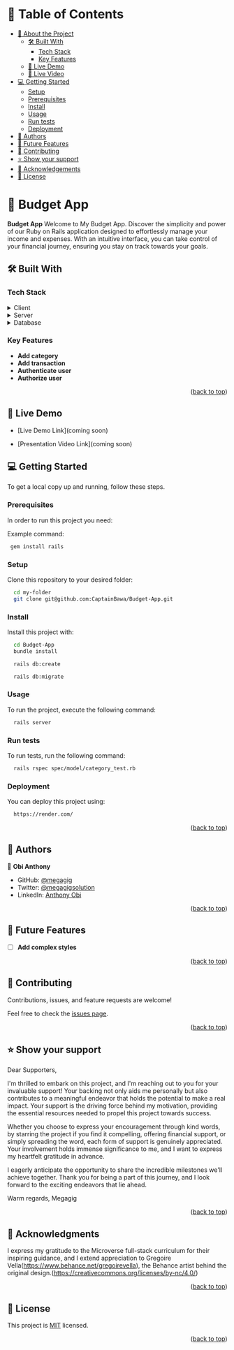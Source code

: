 <a name="readme-top"></a>

# 📗 Table of Contents

- [📖 About the Project](#about-project)
  - [🛠 Built With](#built-with)
    - [Tech Stack](#tech-stack)
    - [Key Features](#key-features)
  - [🚀 Live Demo](#live-demo)
  - [🚀 Live Video](#live-demo)
- [💻 Getting Started](#getting-started)
  - [Setup](#setup)
  - [Prerequisites](#prerequisites)
  - [Install](#install)
  - [Usage](#usage)
  - [Run tests](#run-tests)
  - [Deployment](#deployment)
- [👥 Authors](#authors)
- [🔭 Future Features](#future-features)
- [🤝 Contributing](#contributing)
- [⭐️ Show your support](#support)
- [🙏 Acknowledgements](#acknowledgements)
- [📝 License](#license)

# 📖 Budget App <a name="about-project"></a>

**Budget App** Welcome to My Budget App.
Discover the simplicity and power of our Ruby on Rails application designed to effortlessly manage your income and expenses. With an intuitive interface, you can take control of your financial journey, ensuring you stay on track towards your goals.

## 🛠 Built With <a name="built-with"></a>

### Tech Stack <a name="tech-stack"></a>

<details>
  <summary>Client</summary>
  <ul>
    <li><a href="https://reactjs.org/">React.js</a></li>
    <li><a href="https://web.dev/learn/css/">CSS</a></li>
  </ul>
</details>

<details>
  <summary>Server</summary>
  <ul>
    <li><a href="https://render.com/">Render</a></li>
  </ul>
</details>

<details>
<summary>Database</summary>
  <ul>
    <li><a href="https://www.postgresql.org/">PostgreSQL</a></li>
  </ul>
</details>

### Key Features <a name="key-features"></a>

- **Add category**
- **Add transaction**
- **Authenticate user**
- **Authorize user**

<p align="right">(<a href="#readme-top">back to top</a>)</p>

## 🚀 Live Demo <a name="live-demo"></a>

- [Live Demo Link](coming soon)

- [Presentation Video Link](coming soon)

## 💻 Getting Started <a name="getting-started"></a>

To get a local copy up and running, follow these steps.

### Prerequisites

In order to run this project you need:

Example command:

```sh
 gem install rails
```

### Setup

Clone this repository to your desired folder:

```sh
  cd my-folder
  git clone git@github.com:CaptainBawa/Budget-App.git
```

### Install

Install this project with:

```sh
  cd Budget-App
  bundle install
```

```sh
  rails db:create
```

```sh
  rails db:migrate
```

### Usage

To run the project, execute the following command:

```sh
  rails server
```

### Run tests

To run tests, run the following command:

```sh
  rails rspec spec/model/category_test.rb
```

### Deployment

You can deploy this project using:

```sh
  https://render.com/
```

<p align="right">(<a href="#readme-top">back to top</a>)</p>

## 👥 Authors <a name="authors"></a>

👤 **Obi Anthony**

- GitHub: [@megagig](https://github.com/megagig)
- Twitter: [@megagigsolution](https://twitter.com/megagigsolution)
- LinkedIn: [Anthony Obi](https://www.linkedin.com/in/obi-anthony-440a1430/)

<p align="right">(<a href="#readme-top">back to top</a>)</p>

## 🔭 Future Features <a name="future-features"></a>

- [ ] **Add complex styles**

<p align="right">(<a href="#readme-top">back to top</a>)</p>

## 🤝 Contributing <a name="contributing"></a>

Contributions, issues, and feature requests are welcome!

Feel free to check the [issues page]().

<p align="right">(<a href="#readme-top">back to top</a>)</p>

## ⭐️ Show your support <a name="support"></a>

Dear Supporters,

I'm thrilled to embark on this project, and I'm reaching out to you for your invaluable support! Your backing not only aids me personally but also contributes to a meaningful endeavor that holds the potential to make a real impact. Your support is the driving force behind my motivation, providing the essential resources needed to propel this project towards success.

Whether you choose to express your encouragement through kind words, by starring the project if you find it compelling, offering financial support, or simply spreading the word, each form of support is genuinely appreciated. Your involvement holds immense significance to me, and I want to express my heartfelt gratitude in advance.

I eagerly anticipate the opportunity to share the incredible milestones we'll achieve together. Thank you for being a part of this journey, and I look forward to the exciting endeavors that lie ahead.

Warm regards,
Megagig

<p align="right">(<a href="#readme-top">back to top</a>)</p>

## 🙏 Acknowledgments <a name="acknowledgements"></a>

I express my gratitude to the Microverse full-stack curriculum for their inspiring guidance, and I extend appreciation to Gregoire Vella(https://www.behance.net/gregoirevella), the Behance artist behind the original design.(https://creativecommons.org/licenses/by-nc/4.0/)

<p align="right">(<a href="#readme-top">back to top</a>)</p>

## 📝 License <a name="license"></a>

This project is [MIT]() licensed.

<p align="right">(<a href="#readme-top">back to top</a>)</p>
